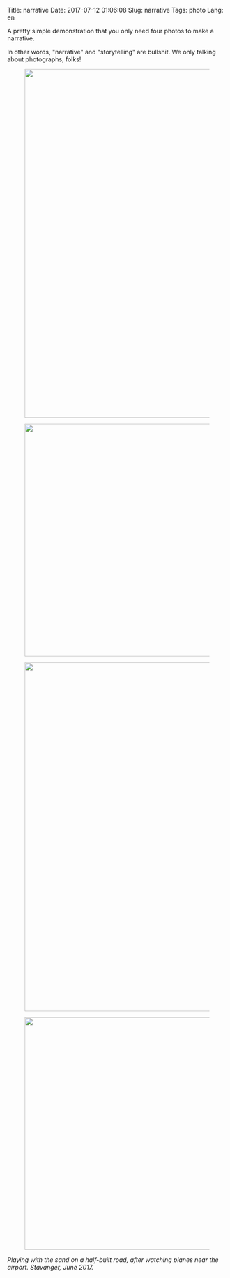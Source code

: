 Title: narrative
Date: 2017-07-12 01:06:08
Slug: narrative
Tags: photo
Lang: en

A pretty simple demonstration that you only need four photos to make a narrative.

In other words, "narrative" and "storytelling" are bullshit. We only talking about photographs, folks!


<figure>
<img src="{filename}/images/20170611_AA43024.jpg" width="534" height="800">
</figure>


<figure>
<img src="{filename}/images/20170611_AA43023.jpg" width="800" height="534">
</figure>

<figure>
<img src="{filename}/images/20170611_AA43019.jpg" width="534" height="800">
</figure>

<figure>
<img src="{filename}/images/20170611_AA43030.jpg" width="800" height="534">
</figure>

_Playing with the sand on a half-built road, after watching planes near the airport. Stavanger, June 2017._
